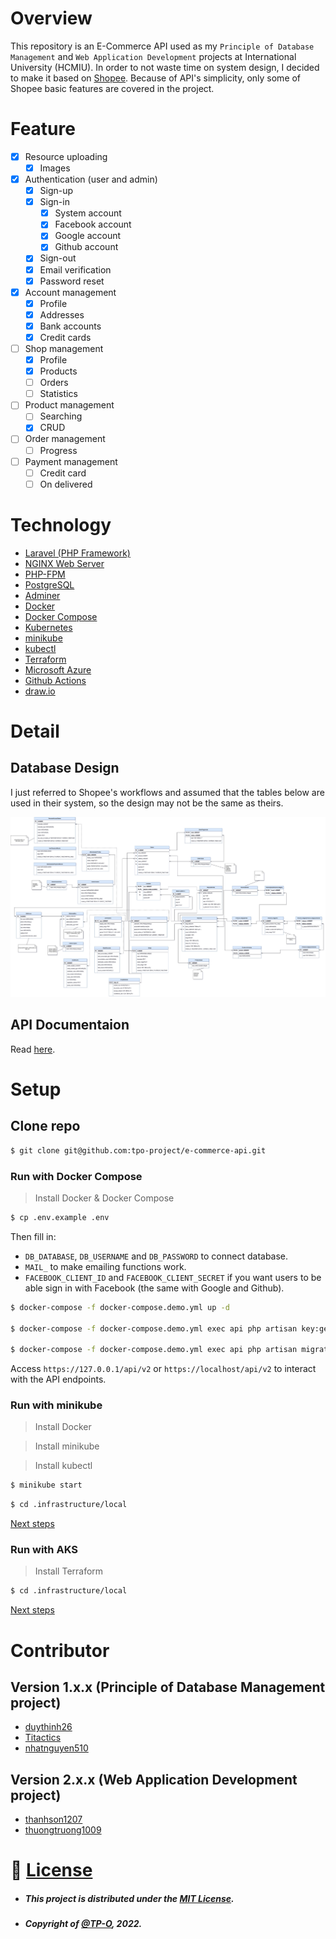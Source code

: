 # Overview

This repository is an E-Commerce API used as my `Principle of Database Management` and `Web Application Development` projects at International University (HCMIU). In order to not waste time on system design, I decided to make it based on [Shopee](https://shopee.vn/). Because of API's simplicity, only some of Shopee basic features are covered in the project.

# Feature

- [x] Resource uploading
    - [x] Images
- [x] Authentication (user and admin)
    - [x] Sign-up
    - [x] Sign-in
        - [x] System account
        - [x] Facebook account
        - [x] Google account
        - [x] Github account
    - [x] Sign-out
    - [x] Email verification
    - [x] Password reset
- [x] Account management
    - [x] Profile
    - [x] Addresses
    - [x] Bank accounts
    - [x] Credit cards
- [ ] Shop management
    - [x] Profile
    - [x] Products
    - [ ] Orders
    - [ ] Statistics
- [ ] Product management
    - [ ] Searching
    - [x] CRUD
- [ ] Order management
    - [ ] Progress
- [ ] Payment management
    - [ ] Credit card
    - [ ] On delivered

# Technology

- [Laravel (PHP Framework)](https://laravel.com/)
- [NGINX Web Server](https://en.wikipedia.org/wiki/Nginx)
- [PHP-FPM](https://www.php.net/manual/en/install.fpm.php)
- [PostgreSQL](https://www.postgresql.org/)
- [Adminer](https://www.adminer.org/)
- [Docker](https://www.docker.com/)
- [Docker Compose](https://docs.docker.com/compose/)
- [Kubernetes](https://kubernetes.io/)
- [minikube](https://minikube.sigs.k8s.io/docs/)
- [kubectl](https://kubernetes.io/docs/tasks/tools/)
- [Terraform](https://www.terraform.io/)
- [Microsoft Azure](https://azure.microsoft.com/en-us/)
- [Github Actions](https://github.com/features/actions)
- [draw.io](https://app.diagrams.net/)

# Detail

## Database Design

I just referred to Shopee's workflows and assumed that the tables below are used in their system, so the design may not be the same as theirs.

![E-commerce Database Design](/docs/img/database.jpg)

## API Documentaion

Read [here](https://tpo-project.github.io/e-commerce-api/).

# Setup

## Clone repo
```bash
$ git clone git@github.com:tpo-project/e-commerce-api.git
```

### Run with Docker Compose

> Install Docker & Docker Compose

```bash
$ cp .env.example .env
```

Then fill in:
- `DB_DATABASE`, `DB_USERNAME` and `DB_PASSWORD` to connect database.
- `MAIL_` to make emailing functions work.
- `FACEBOOK_CLIENT_ID` and `FACEBOOK_CLIENT_SECRET` if you want users to be able sign in with Facebook (the same with Google and Github).

```bash
$ docker-compose -f docker-compose.demo.yml up -d

$ docker-compose -f docker-compose.demo.yml exec api php artisan key:generate

$ docker-compose -f docker-compose.demo.yml exec api php artisan migrate --seed
```

Access `https://127.0.0.1/api/v2` or `https://localhost/api/v2` to interact with the API endpoints.

### Run with minikube

> Install Docker

> Install minikube

> Install kubectl

```bash
$ minikube start
```

```bash
$ cd .infrastructure/local
```

[Next steps](https://github.com/tpo-project/e-commerce-api/tree/2.x.x/.infrastructure/local)

### Run with AKS

> Install Terraform

```bash
$ cd .infrastructure/local
```

[Next steps](https://github.com/tpo-project/e-commerce-api/tree/2.x.x/.infrastructure/azure)

# Contributor

## Version 1.x.x (Principle of Database Management project)

- [duythinh26](duythinh26)
- [Titactics](https://github.com/Titactics)
- [nhatnguyen510](https://github.com/nhatnguyen510)

## Version 2.x.x (Web Application Development project)

- [thanhson1207](https://github.com/thanhson1207)
- [thuongtruong1009](thuongtruong1009)

# 📰 [License](LICENSE)

- ##### This project is distributed under the [MIT License](LICENSE).
- ##### Copyright of [@TP-O](https://github.com/TP-O), 2022.
